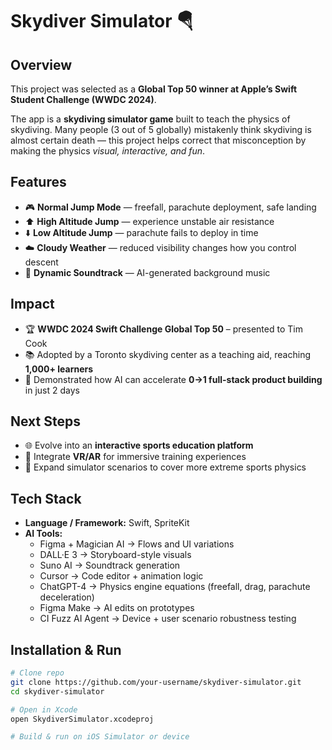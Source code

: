 # Skydiver Simulator 🪂

## Overview
This project was selected as a **Global Top 50 winner at Apple’s Swift Student Challenge (WWDC 2024)**.  

The app is a **skydiving simulator game** built to teach the physics of skydiving. Many people (3 out of 5 globally) mistakenly think skydiving is almost certain death — this project helps correct that misconception by making the physics *visual, interactive, and fun*.  

## Features
- 🎮 **Normal Jump Mode** — freefall, parachute deployment, safe landing  
- ⬆️ **High Altitude Jump** — experience unstable air resistance  
- ⬇️ **Low Altitude Jump** — parachute fails to deploy in time  
- ☁️ **Cloudy Weather** — reduced visibility changes how you control descent  
- 🎵 **Dynamic Soundtrack** — AI-generated background music  

## Impact
- 🏆 **WWDC 2024 Swift Challenge Global Top 50** – presented to Tim Cook  
- 📚 Adopted by a Toronto skydiving center as a teaching aid, reaching **1,000+ learners**  
- 🚀 Demonstrated how AI can accelerate **0→1 full-stack product building** in just 2 days  

## Next Steps
- 🌐 Evolve into an **interactive sports education platform**  
- 🥽 Integrate **VR/AR** for immersive training experiences  
- 🔄 Expand simulator scenarios to cover more extreme sports physics  

## Tech Stack
- **Language / Framework:** Swift, SpriteKit  
- **AI Tools:**  
  - Figma + Magician AI → Flows and UI variations  
  - DALL·E 3 → Storyboard-style visuals  
  - Suno AI → Soundtrack generation  
  - Cursor → Code editor + animation logic  
  - ChatGPT-4 → Physics engine equations (freefall, drag, parachute deceleration)  
  - Figma Make → AI edits on prototypes  
  - CI Fuzz AI Agent → Device + user scenario robustness testing  

## Installation & Run
```bash
# Clone repo
git clone https://github.com/your-username/skydiver-simulator.git
cd skydiver-simulator

# Open in Xcode
open SkydiverSimulator.xcodeproj

# Build & run on iOS Simulator or device
